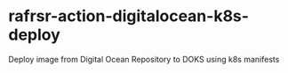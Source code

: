 # rafrsr-action-digitalocean-k8s-deploy
Deploy image from Digital Ocean Repository to DOKS using k8s manifests
